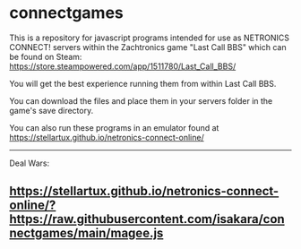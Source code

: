 # connectgames

This is a repository for javascript programs intended for use as NETRONICS CONNECT! servers within the Zachtronics game "Last Call BBS" which can be found on Steam:
https://store.steampowered.com/app/1511780/Last_Call_BBS/

You will get the best experience running them from within Last Call BBS. 

You can download the files and place them in your servers folder in the game's save directory.

You can also run these programs in an emulator found at https://stellartux.github.io/netronics-connect-online/

-------------------------------------------------------------------------------
Deal Wars:

https://stellartux.github.io/netronics-connect-online/?https://raw.githubusercontent.com/isakara/connectgames/main/magee.js
-------------------------------------------------------------------------------
